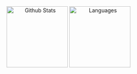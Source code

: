
<div align = "center">
<img height="160px" src="https://github-readme-stats.vercel.app/api?username=DorsaRoh&include_all_commits=true&count_private=true&show_icons=true&line_height=20&title_color=000&icon_color=2234AE&text_color=D3D3D3&bg_color=0,000000,130F40" alt="Github Stats"/>
<img height="160px" src="https://github-readme-stats-eight-theta.vercel.app/api/top-langs/?username=DorsaRoh&layout=compact&langs_count=8&theme=algolia" alt="Languages"/>
</div>

